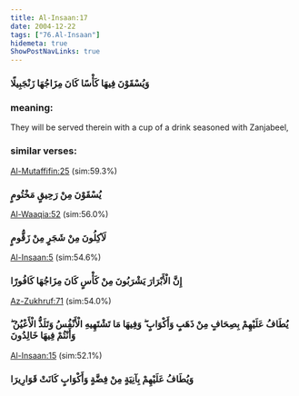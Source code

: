 ```yaml
---
title: Al-Insaan:17
date: 2004-12-22
tags: ["76.Al-Insaan"]
hidemeta: true 
ShowPostNavLinks: true 
---
```

### وَيُسْقَوْنَ فِيهَا كَأْسًا كَانَ مِزَاجُهَا زَنْجَبِيلًا
### meaning: 
They will be served therein with a cup of a drink seasoned with Zanjabeel,
### similar verses: 

[Al-Mutaffifin:25](/83/25) (sim:59.3%)

### يُسْقَوْنَ مِنْ رَحِيقٍ مَخْتُومٍ

[Al-Waaqia:52](/56/52) (sim:56.0%)

### لَآكِلُونَ مِنْ شَجَرٍ مِنْ زَقُّومٍ

[Al-Insaan:5](/76/5) (sim:54.6%)

### إِنَّ الْأَبْرَارَ يَشْرَبُونَ مِنْ كَأْسٍ كَانَ مِزَاجُهَا كَافُورًا

[Az-Zukhruf:71](/43/71) (sim:54.0%)

### يُطَافُ عَلَيْهِمْ بِصِحَافٍ مِنْ ذَهَبٍ وَأَكْوَابٍ ۖ وَفِيهَا مَا تَشْتَهِيهِ الْأَنْفُسُ وَتَلَذُّ الْأَعْيُنُ ۖ وَأَنْتُمْ فِيهَا خَالِدُونَ

[Al-Insaan:15](/76/15) (sim:52.1%)

### وَيُطَافُ عَلَيْهِمْ بِآنِيَةٍ مِنْ فِضَّةٍ وَأَكْوَابٍ كَانَتْ قَوَارِيرَا
